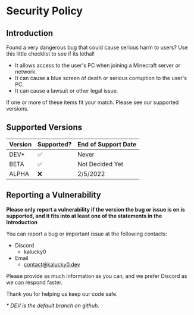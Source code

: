 # Security Policy

## Introduction

Found a very dangerous bug that could cause serious harm to users? Use this little checklist to see if its lethal!

- It allows access to the user's PC when joining a Minecraft server or network.
- It can cause a blue screen of death or serious corruption to the user's PC.
- It can cause a lawsuit or other legal issue.

If one or more of these items fit your match. Please see our supported versions.

## Supported Versions

| Version | Supported? | End of Support Date |
|---------|------------|---------------------|
| DEV\*   |  ✅        | Never              	|
| BETA   	|  ✅        | Not Decided Yet    	|
| ALPHA   |  ❌        | 2/5/2022           	|


## Reporting a Vulnerability

**Please only report a vulnerability if the version the bug or issue is on is supported, and it fits into at least one of the statements in the Introduction**

You can report a bug or important issue at the following contacts:

- Discord
  + kalucky0
- Email
  + contact@kalucky0.dev

Please provide as much information as you can, and we prefer Discord as we can respond faster.

Thank you for helping us keep our code safe.

*\* DEV is the default branch on github.*
